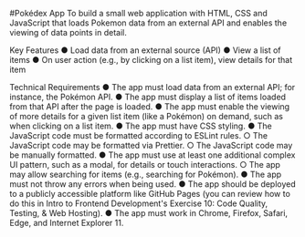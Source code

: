#Pokédex App 
To build a small web application with HTML, CSS and JavaScript that loads Pokemon data from an external API and enables the viewing of data points in detail. 

Key Features
● Load data from an external source (API)
● View a list of items
● On user action (e.g., by clicking on a list item), view details for that item

Technical Requirements
● The app must load data from an external API; for instance, the Pokémon API.
● The app must display a list of items loaded from that API after the page is loaded.
● The app must enable the viewing of more details for a given list item (like a Pokémon) on
demand, such as when clicking on a list item.
● The app must have CSS styling.
● The JavaScript code must be formatted according to ESLint rules.
    ○ The JavaScript code may be formatted via Prettier.
    ○ The JavaScript code may be manually formatted.
● The app must use at least one additional complex UI pattern, such as a modal, for
details or touch interactions.
    ○ The app may allow searching for items (e.g., searching for Pokémon).
● The app must not throw any errors when being used.
● The app should be deployed to a publicly accessible platform like GitHub Pages (you
can review how to do this in Intro to Frontend Development's Exercise 10: Code Quality,
Testing, & Web Hosting).
● The app must work in Chrome, Firefox, Safari, Edge, and Internet Explorer 11.